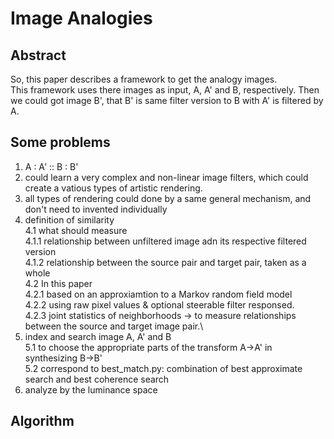 # Image Analogies

## Abstract
 So, this paper describes a framework to get the analogy images. \
 This framework uses there images as input, A, A' and B, respectively. Then we could got image B', that B' is same filter version to B with A' is filtered by A.

## Some problems
1. A : A' :: B : B'
2. could learn a very complex and non-linear image filters, which could create a vatious types of artistic rendering.
3. all types of rendering could done by a same general  mechanism, and don't need to invented individually
4. definition of similarity\
   4.1 what should measure\
     4.1.1 relationship between unfiltered image adn its respective filtered version\
     4.1.2 relationship between the source pair and target pair, taken as a whole\
   4.2 In this paper \
     4.2.1 based on an approxiamtion to a Markov random field model\
     4.2.2 using raw pixel values & optional steerable filter responsed.\
     4.2.3 joint statistics of neighborhoods -> to measure relationships between the source and target image pair.\
5. index and search image A, A' and B\
     5.1 to choose the appropriate parts of the transform A->A' in synthesizing B->B'\
     5.2 correspond to best_match.py: combination of best approximate search and best coherence search
6. analyze by the luminance space

## Algorithm
